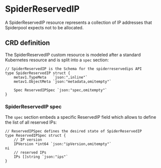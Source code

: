 # SpiderReservedIP

A SpiderReservedIP resource represents a collection of IP addresses that Spiderpool expects not to be allocated.

## CRD definition

The SpiderReservedIP custom resource is modeled after a standard Kubernetes resource
and is split into a `spec` section:

```text
// SpiderReservedIP is the Schema for the spiderreservedips API
type SpiderReservedIP struct {
    metav1.TypeMeta   `json:",inline"`
    metav1.ObjectMeta `json:"metadata,omitempty"`

    Spec ReservedIPSpec `json:"spec,omitempty"`
}
```

### SpiderReservedIP spec

The `spec` section embeds a specific ReservedIP field which allows to define the list of all reserved IPs:

```text
// ReservedIPSpec defines the desired state of SpiderReservedIP
type ReservedIPSpec struct {
    // IP version
    IPVersion *int64 `json:"ipVersion,omitempty"`
ni
    // reserved IPs
    IPs []string `json:"ips"`
}
```
